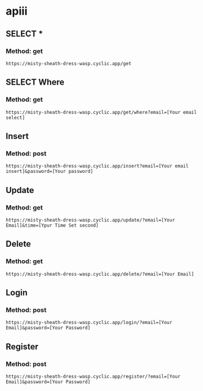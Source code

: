 # apiii

## SELECT *
### Method: get
```url
https://misty-sheath-dress-wasp.cyclic.app/get
```

## SELECT Where
### Method: get
```url
https://misty-sheath-dress-wasp.cyclic.app/get/where?email=[Your email select]
```

## Insert
### Method: post
```url
https://misty-sheath-dress-wasp.cyclic.app/insert?email=[Your email insert]&password=[Your password]
```

## Update
### Method: get
```url
https://misty-sheath-dress-wasp.cyclic.app/update/?email=[Your Email]&time=[Ypur Time Set second]
```

## Delete
### Method: get
```url
https://misty-sheath-dress-wasp.cyclic.app/delete/?email=[Your Email]
```

## Login
### Method: post
```url
https://misty-sheath-dress-wasp.cyclic.app/login/?email=[Your Email]&password=[Your Password]
```

## Register
### Method: post
```url
https://misty-sheath-dress-wasp.cyclic.app/register/?email=[Your Email]&password=[Your Password]
```

